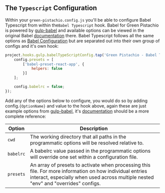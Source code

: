 ## The `Typescript` Configuration

Within your `green-pistachio.config.js` you'll be able to configure Babel Typescript from within the`Babel Typescript` hook.  Babel for Green Pistachio is powered by [gulp-babel](https://github.com/babel/gulp-babel) and available options can be viewed in the original Babel [documentation](https://babeljs.io/docs/en/options) there.  Babel Typescript follows all the same options as [Babel Configuration](#babel-config) but are separated out into their own group of configs and it's own hook:

```javascript
project.hooks.gulp.babelTypeScriptConfig.tap('Green Pistachio - Babel Typescript', config => {
    config.presets = [
        ['babel-preset-react-app', {
            helpers: false
        }]
    ];

    config.babelrc = false;
});
```

Add any of the options below to configure, you would do so by adding config.`{OptionName}` and value to the hook above, again these
are just example options from [gulp-babel](https://github.com/babel/gulp-babel), it's [documentation](https://babeljs.io/docs/en/options) should be a more complete reference:

[comment]: # (The table below was generated here: https://www.tablesgenerator.com/markdown_tables# It can be copy pasted into this generator for easy updating in the future)

| Option | Description |
|---|---|
| `cwd` | The working directory that all paths in the programmatic options will be resolved relative to. |
| `babelrc` | A babelrc value passed in the programmatic options will override one set within a configuration file. |
| `presets` | An array of presets to activate when processing this file. For more information on how individual entries interact, especially when used across multiple nested "env" and "overrides" configs. |

[comment]: # (End Table Generator Comment)
